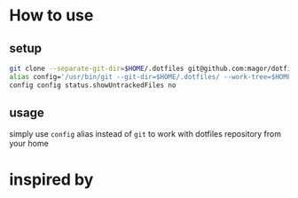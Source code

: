 # How to use

## setup
```bash
git clone --separate-git-dir=$HOME/.dotfiles git@github.com:magor/dotfiles.git $HOME/.dotfiles $HOME
alias config='/usr/bin/git --git-dir=$HOME/.dotfiles/ --work-tree=$HOME'
config config status.showUntrackedFiles no
```

## usage
simply use `config` alias instead of `git` to work with dotfiles repository from your home

# inspired by
[1]: https://www.digitalocean.com/community/tutorials/how-to-use-git-to-manage-your-user-configuration-files-on-a-linux-vps#creating-a-configuration-directory-to-store-files
[2]: https://git.sr.ht/~sircmpwn/dotfiles/tree/master
[3]: https://wiki.archlinux.org/index.php/Dotfiles#Tracking_dotfiles_directly_with_Git
[4]: https://www.atlassian.com/git/tutorials/dotfiles
